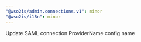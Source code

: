 ```yaml
---
"@wso2is/admin.connections.v1": minor
"@wso2is/i18n": minor
---
```


Update SAML connection ProviderName config name

